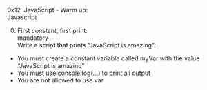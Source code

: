0x12. JavaScript - Warm up:  
Javascript  

0. First constant, first print:  
mandatory    
Write a script that prints “JavaScript is amazing”:  
- You must create a constant variable called myVar with the value “JavaScript is amazing”  
- You must use console.log(...) to print all output  
- You are not allowed to use var  
